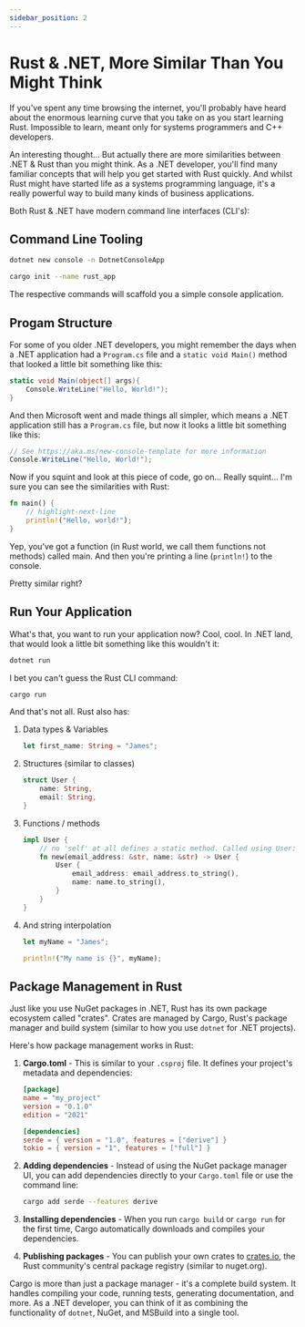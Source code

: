 ```yaml
---
sidebar_position: 2
---
```


# Rust & .NET, More Similar Than You Might Think

If you've spent any time browsing the internet, you'll probably have heard about the enormous learning curve that you take on as you start learning Rust. Impossible to learn, meant only for systems programmers and C++ developers.

An interesting thought... But actually there are more similarities between .NET & Rust than you might think. As a .NET developer, you'll find many familiar concepts that will help you get started with Rust quickly. And whilst Rust might have started life as a systems programming language, it's a really powerful way to build many kinds of business applications.

Both Rust & .NET have modern command line interfaces (CLI's):

## Command Line Tooling

```sh
dotnet new console -n DotnetConsoleApp
```

```sh
cargo init --name rust_app
```

The respective commands will scaffold you a simple console application.

## Progam Structure

For some of you older .NET developers, you might remember the days when a .NET application had a `Program.cs` file and a `static void Main()` method that looked a little bit something like this:

```csharp showLineNumbers
static void Main(object[] args){
    Console.WriteLine("Hello, World!");    
}
```

And then Microsoft went and made things all simpler, which means a .NET application still has a `Program.cs` file, but now it looks a little bit something like this:

```csharp
// See https://aka.ms/new-console-template for more information
Console.WriteLine("Hello, World!");
```

Now if you squint and look at this piece of code, go on... Really squint... I'm sure you can see the similarities with Rust:

```rust showLineNumbers showLineNumbers
fn main() {
    // highlight-next-line
    println!("Hello, world!");
}
```

Yep, you've got a function (in Rust world, we call them functions not methods) called main. And then you're printing a line (`println!`) to the console.

Pretty similar right?

## Run Your Application

What's that, you want to run your application now? Cool, cool. In .NET land, that would look a little bit something like this wouldn't it:

```sh
dotnet run
```

I bet you can't guess the Rust CLI command:

```sh
cargo run
```

And that's not all. Rust also has:

1. Data types & Variables

    ```rust showLineNumbers
    let first_name: String = "James";
    ```

2. Structures (similar to classes)

    ```rust showLineNumbers
    struct User {
        name: String,
        email: String,
    }
    ```

3. Functions / methods

    ```rust showLineNumbers
    impl User {
        // no 'self' at all defines a static method. Called using User::new()
        fn new(email_address: &str, name: &str) -> User {
            User {
                email_address: email_address.to_string(),
                name: name.to_string(),
            }
        }
    }
    ```
4. And string interpolation

    ```rust showLineNumbers
    let myName = "James";

    println!("My name is {}", myName);
    ```

## Package Management in Rust

Just like you use NuGet packages in .NET, Rust has its own package ecosystem called "crates". Crates are managed by Cargo, Rust's package manager and build system (similar to how you use `dotnet` for .NET projects).

Here's how package management works in Rust:

1. **Cargo.toml** - This is similar to your `.csproj` file. It defines your project's metadata and dependencies:

    ```toml
    [package]
    name = "my_project"
    version = "0.1.0"
    edition = "2021"

    [dependencies]
    serde = { version = "1.0", features = ["derive"] }
    tokio = { version = "1", features = ["full"] }
    ```

2. **Adding dependencies** - Instead of using the NuGet package manager UI, you can add dependencies directly to your `Cargo.toml` file or use the command line:

    ```sh
    cargo add serde --features derive
    ```

3. **Installing dependencies** - When you run `cargo build` or `cargo run` for the first time, Cargo automatically downloads and compiles your dependencies.

4. **Publishing packages** - You can publish your own crates to [crates.io](https://crates.io), the Rust community's central package registry (similar to nuget.org).

Cargo is more than just a package manager - it's a complete build system. It handles compiling your code, running tests, generating documentation, and more. As a .NET developer, you can think of it as combining the functionality of `dotnet`, NuGet, and MSBuild into a single tool.